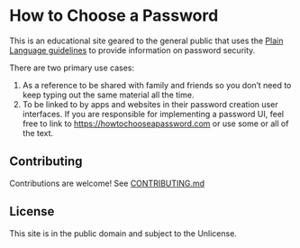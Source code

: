 # How to Choose a Password

This is an educational site geared to the general public that uses the [Plain
Language guidelines](https://plainlanguage.gov/) to provide information on
password security.

There are two primary use cases:

1. As a reference to be shared with family and friends so you don’t need to keep
   typing out the same material all the time.
2. To be linked to by apps and websites in their password creation user
   interfaces. If you are responsible for implementing a password UI, feel free
   to link to <https://howtochooseapassword.com> or use some or all of the text.

## Contributing

Contributions are welcome! See [CONTRIBUTING.md](CONTRIBUTING.md)

## License

This site is in the public domain and subject to the Unlicense.
